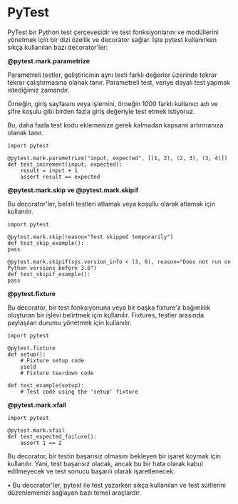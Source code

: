 # PyTest

PyTest bir Python test çerçevesidir ve test fonksiyonlarını ve modüllerini yönetmek için bir dizi özellik ve decorator sağlar. 
İşte pytest kullanırken sıkça kullanılan bazı decorator'ler:

**@pytest.mark.parametrize**

Parametreli testler, geliştiricinin aynı testi farklı değerler üzerinde tekrar tekrar çalıştırmasına olanak tanır. 
Parametreli test, veriye dayalı test yapmak istediğimiz zamandır. 

Örneğin, giriş sayfasını veya işlemini, örneğin 1000 farklı kullanıcı adı ve şifre koşulu gibi birden fazla giriş değeriyle test etmek istiyoruz. 

Bu, daha fazla test kodu eklemenize gerek kalmadan kapsamı artırmanıza olanak tanır.

    import pytest
    
    @pytest.mark.parametrize("input, expected", [(1, 2), (2, 3), (3, 4)]) 
    def test_increment(input, expected):
        result = input + 1
        assert result == expected
**@pytest.mark.skip ve @pytest.mark.skipif**

Bu decorator'ler, belirli testleri atlamak veya koşullu olarak atlamak için kullanılır.

    import pytest
    
    @pytest.mark.skip(reason="Test skipped temporarily") 
    def test_skip_example(): 
    pass

    @pytest.mark.skipif(sys.version_info < (3, 6), reason="Does not run on Python versions before 3.6")
    def test_skipif_example():
    pass

**@pytest.fixture**

Bu decorator, bir test fonksiyonuna veya bir başka fixture'a bağımlılık oluşturan bir işlevi belirtmek için kullanılır.
Fixtures, testler arasında paylaşılan durumu yönetmek için kullanılır.

    import pytest
    
    @pytest.fixture 
    def setup(): 
        # Fixture setup code 
        yield 
        # Fixture teardown code 
    
    def test_example(setup): 
        # Test code using the 'setup' fixture

**@pytest.mark.xfail**

    import pytest
    
    @pytest.mark.xfail
    def test_expected_failure(): 
        assert 1 == 2


Bu decorator, bir testin başarısız olmasını bekleyen bir işaret koymak için kullanılır. 
Yani, test başarısız olacak, ancak bu bir hata olarak kabul edilmeyecek ve test sonucu başarılı olarak işaretlenecek.

• Bu decorator'ler, pytest ile test yazarken sıkça kullanılan ve test süitlerini düzenlemenizi sağlayan bazı temel araçlardır.        
